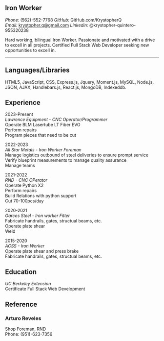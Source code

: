## **Iron Worker**
*Phone:* (562)-552-7768 *GitHub:* GitHub.com/KrystopherQ <br> 
*Email:* krystopher.q@gmail.com *Linkedin:* @krystopher-quintero-955320238<br>

Hard working, bilingual Iron Worker. Passionate and motivated with a drive to excell in all projects. Certified Full Stack Web Developer seeking new opportunities to excell in.

------------------------------------

## **Languages/Libraries**

HTML5, JavaScript, CSS, Express.js, Jquery, Moment.js, MySQL, Node.js, JSON, AJAX, Handlebars.js, React.js, MongoDB, Indexeddb.

## **Experience**

2023-Present <br> 
*Lawrence Equipment - CNC Operator/Programmer* <br>
Operate BLM Lasertube LT Fiber EVO <br>
Perform repairs <br>
Program pieces that need to be cut <br>

2022-2023 <br> 
*All Star Metals - Iron Worker Foreman* <br>
Manage logistics outbound of steel deliveries to ensure prompt service <br>
Verify blueprint measurements to manage quality assurance <br>
Manage teams <br>

2021-2022 <br>
*RND - CNC OPerator* <br>
Operate Python X2 <br>
Perform repairs <br>
Build Relations with python support <br>
Cut 70-100pcs/day <br>

2020-2021 <br>
*Garces Steel - Iron worker Fitter* <br>
 Fabricate handrails, gates, structual beams, etc.<br>
 Operate plate shear<br>
 Weld<br>

2015-2020 <br>
*ACSS - Iron Worker* <br>
Operate plate shear and press brake <br>
Fabricate handrails, gates, structual beams, etc.<br>

## **Education**
*UC Berkeley Extension* <br>
 Certificate Full Stack Web Development

## **Reference**

### **Arturo Reveles** <br>  
Shop Foreman, RND<br>
Phone: (951)-623-7356